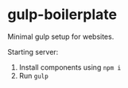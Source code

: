 # gulp-boilerplate
Minimal gulp setup for websites.

Starting server:
1. Install components using `npm i`
2. Run `gulp`